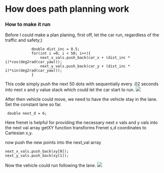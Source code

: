# How does path planning work
### How to make it run
Before I could make a plan planing, first off, let the car run, regardless of the traffic and safety;)
```
            double dist_inc = 0.5;
            for(int i =0; i < 50; i++){
                next_x_vals.push_back(car_x + (dist_inc * i)*cos(deg2rad(car_yaw)));
                next_y_vals.push_back(car_y + (dist_inc * i)*sin(deg2rad(car_yaw)));
            }
```
This code simply push the next 50 dots with sequentially every .02 seconds into next x and y value stack which could let the car start to run.
![](https://github.com/hang-wang/TERM3_P1/blob/master/image/run.gif)

After then vehicle could move, we need to have the vehicle stay in the lane.
Set the constant lane so far.
```$xslt
 double next_d = 6;
```

Here frenet is helpful for providing the necessary next x vals and y vals into the next val array
getXY function transforms  Frenet s,d coordinates to Cartesian x,y.

now push the new points into the next_val array
```$xslt
next_x_vals.push_back(xy[0]);
next_y_vals.push_back(xy[1]);
```
Now the vehicle could run following the lane.
![](https://github.com/hang-wang/TERM3_P1/blob/master/image/run2.gif)
